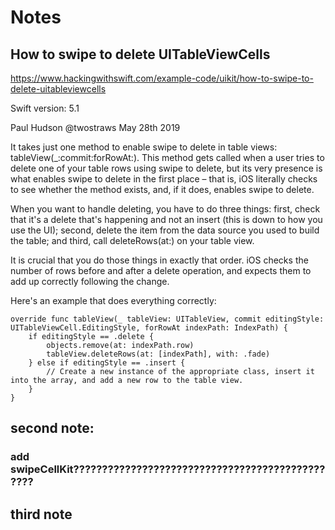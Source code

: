 #  Notes
## How to swipe to delete UITableViewCells
https://www.hackingwithswift.com/example-code/uikit/how-to-swipe-to-delete-uitableviewcells


Swift version: 5.1

Paul Hudson     @twostraws    May 28th 2019

It takes just one method to enable swipe to delete in table views: tableView(_:commit:forRowAt:). This method gets called when a user tries to delete one of your table rows using swipe to delete, but its very presence is what enables swipe to delete in the first place – that is, iOS literally checks to see whether the method exists, and, if it does, enables swipe to delete.

When you want to handle deleting, you have to do three things: first, check that it's a delete that's happening and not an insert (this is down to how you use the UI); second, delete the item from the data source you used to build the table; and third, call deleteRows(at:) on your table view.

It is crucial that you do those things in exactly that order. iOS checks the number of rows before and after a delete operation, and expects them to add up correctly following the change.

Here's an example that does everything correctly:

    override func tableView(_ tableView: UITableView, commit editingStyle: UITableViewCell.EditingStyle, forRowAt indexPath: IndexPath) {
        if editingStyle == .delete {
            objects.remove(at: indexPath.row)
            tableView.deleteRows(at: [indexPath], with: .fade)
        } else if editingStyle == .insert {
            // Create a new instance of the appropriate class, insert it into the array, and add a new row to the table view.
        }
    }

## second note:
### add swipeCellKit????????????????????????????????????????????????

## third note


